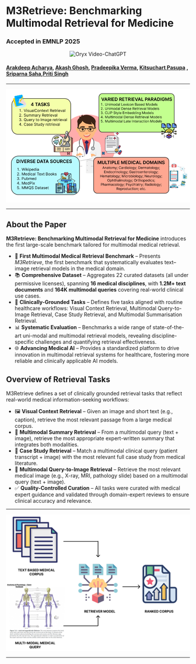 # M3Retrieve: Benchmarking Multimodal Retrieval for Medicine



### Accepted in EMNLP 2025

<p align="center">
    <img src="https://i.imgur.com/waxVImv.png" alt="Oryx Video-ChatGPT">
</p>
 
#### [Arakdeep Acharya](https://arkadeepacharya.github.io/), [Akash Ghosh](https://scholar.google.co.in/citations?user=NWc6Pw8AAAAJ&hl=en&oi=ao), [Pradeepika Verma](https://scholar.google.com/citations?user=i62Wy3oAAAAJ&hl=en), [Kitsuchart Pasupa](https://scholar.google.com/citations?user=UtzYq_0AAAAJ&hl=en) , [Sriparna Saha](https://scholar.google.com/citations?user=Fj7jA_AAAAAJ&hl=en),[Priti Singh]() 


---

<p align="center">
  <img src="./images/HERO_IMAGE.png" />
</p>

---

## About the Paper

**M3Retrieve: Benchmarking Multimodal Retrieval for Medicine** introduces the first large-scale benchmark tailored for multimodal medical retrieval.

- 🚀 **First Multimodal Medical Retrieval Benchmark** – Presents *M3Retrieve*, the first benchmark that systematically evaluates text–image retrieval models in the medical domain.  
- 📚 **Comprehensive Dataset** – Aggregates 22 curated datasets (all under permissive licenses), spanning **16 medical disciplines**, with **1.2M+ text documents** and **164K multimodal queries** covering real-world clinical use cases.  
- 🏥 **Clinically-Grounded Tasks** – Defines five tasks aligned with routine healthcare workflows: Visual Context Retrieval, Multimodal Query-to-Image Retrieval, Case Study Retrieval, and Multimodal Summarisation Retrieval.  
- 📊 **Systematic Evaluation** – Benchmarks a wide range of state-of-the-art uni-modal and multimodal retrieval models, revealing discipline-specific challenges and quantifying retrieval effectiveness.  
- 🌐 **Advancing Medical AI** – Provides a standardized platform to drive innovation in multimodal retrieval systems for healthcare, fostering more reliable and clinically applicable AI models.  


## Overview of Retrieval Tasks

M3Retrieve defines a set of clinically grounded retrieval tasks that reflect real-world medical information-seeking workflows:

- 🖼️ **Visual Context Retrieval** – Given an image and short text (e.g., caption), retrieve the most relevant passage from a large medical corpus.  
- 📑 **Multimodal Summary Retrieval** – From a multimodal query (text + image), retrieve the most appropriate expert-written summary that integrates both modalities.  
- 🧾 **Case Study Retrieval** – Match a multimodal clinical query (patient transcript + image) with the most relevant full case study from medical literature.  
- 🩻 **Multimodal Query-to-Image Retrieval** – Retrieve the most relevant medical image (e.g., X-ray, MRI, pathology slide) based on a multimodal query (text + image).  
- ✅ **Quality-Controlled Curation** – All tasks were curated with medical expert guidance and validated through domain-expert reviews to ensure clinical accuracy and relevance.  

---

<p align="center">
  <img src="images/Frame 6 (2).png" />
</p>

---


